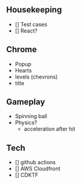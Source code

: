 ## Housekeeping
- [] Test cases
- [] React?

## Chrome
- Popup
- Hearts
- levels (chevrons)
- title

## Gameplay
- Spinning ball
- Physics?
    - acceleration after hit

## Tech
- [] github actions
- [] AWS Cloudfront
- [] CDKTF